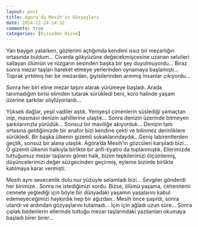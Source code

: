 ```yaml
---
layout: post
title: Agora'da Mesih'in Gözyaşları
date: 2014-12-24 14:32
comments: true
categories: [Kissadan Hisse]
---
```

Yarı baygın yatarken, gözlerimi açtığımda kendimi ıssız bir mezarlığın ortasında buldum… Civarda gökyüzüne değecekmişcesine uzanan selvileri sallayan ölümün ve rüzgarın sesinden başka bir şey duyulmuyordu… Biraz sonra mezar taşları hareket etmeye yerlerinden oynamaya başlamıştı… Toprak yırtılmış her bir mezardan, giyisilerinden arınmış insanlar çıkıyordu…<span id="more-43"></span><!--more-->

Sonra her biri eline mezar taşını alarak yürümeye başladı. Arada tanımadığım birisi elimden tutarak sürükledi beni, koro halinde yaşam üzerine şarkılar söylüyorlardı…

Yüksek dağlar, yeşil vadiler aştık. Yemyeşil çimenlerin süslediği yamaçtan inip, masmavi denizin sahillerine ulaştık… Sonra denizin üzerinde bitmeyen şarkılarımzla yürüdük… Sonsuz bir maviliğe akıyorduk… Denizin tam ortasına geldiğimizde bir anafor bizi kendine çekti ve bilinmez derinliklere sürükledi. Bir başka ülkenin gizemli sokaklarındaydık…Geniş labirentlerden geçtik, sonsuz bir alana ulaştık. Agora’da Mesih’in gözcüleri karşıladı bizi… O gizemli ülkenin halkıyla birlikte bir anfi-tiyatro da toplanmıştık. Ellerimizde tuttuğumuz mezar taşlarını gören halk, bizim tepkilerimizi ölçümlemiş, düşüncelerimizi değer süzgecinden geçirmiş, eyleme bizimle birlikte katılmaya karar vermişti.

Mesih aynı sevecenlik dolu nur yüzüyle selamladı bizi… Sevgiler gönderdi her birimize.. Sonra ne istediğimizi sordu. Bizse, ölümü yaşama, cehennemi cennete yeğlediği için böyle bir dünyadaki yaşamın yasalarını kabul edemeyeceğimizi haykırdık hep bir ağızdan.. Mesih önce şaşırdı, sonra utandı ve ardından gözyaşlarını tutamadı… İçin için ağladı uzun süre… Sonra çıplak bedenlerin ellerinde tuttuğu mezar taşlarındaki yazılanları okumaya  başladı birer birer…

